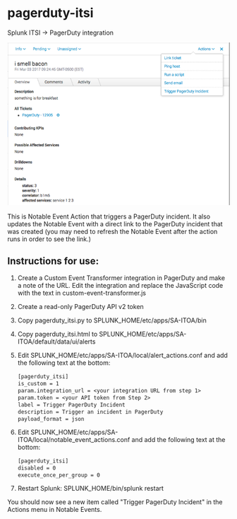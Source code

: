 # pagerduty-itsi
Splunk ITSI -> PagerDuty integration

![screenshot](pagerduty-itsi.png)

This is Notable Event Action that triggers a PagerDuty incident. It also updates the Notable Event with a direct link to the PagerDuty incident that was created (you may need to refresh the Notable Event after the action runs in order to see the link.)

## Instructions for use:

1. Create a Custom Event Transformer integration in PagerDuty and make a note of the URL. Edit the integration and replace the JavaScript code with the text in custom-event-transformer.js

2. Create a read-only PagerDuty API v2 token

3. Copy pagerduty_itsi.py to SPLUNK_HOME/etc/apps/SA-ITOA/bin

4. Copy pagerduty_itsi.html to SPLUNK_HOME/etc/apps/SA-ITOA/default/data/ui/alerts

5. Edit SPLUNK_HOME/etc/apps/SA-ITOA/local/alert_actions.conf and add the following text at the bottom:

	```
	[pagerduty_itsi]
	is_custom = 1
	param.integration_url = <your integration URL from step 1>
	param.token = <your API token from Step 2>
	label = Trigger PagerDuty Incident
	description = Trigger an incident in PagerDuty
	payload_format = json
	```

6. Edit SPLUNK_HOME/etc/apps/SA-ITOA/local/notable_event_actions.conf and add the following text at the bottom:

	```
	[pagerduty_itsi]
	disabled = 0
	execute_once_per_group = 0
	```

7. Restart Splunk: SPLUNK_HOME/bin/splunk restart

You should now see a new item called "Trigger PagerDuty Incident" in the Actions menu in Notable Events.